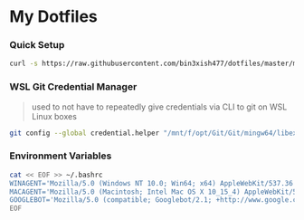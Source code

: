 # My Dotfiles

### Quick Setup

```bash
curl -s https://raw.githubusercontent.com/bin3xish477/dotfiles/master/mysetup.sh | bash
```

### WSL Git Credential Manager

> used to not have to repeatedly give credentials via CLI to git on WSL Linux boxes
```bash
git config --global credential.helper "/mnt/f/opt/Git/Git/mingw64/libexec/git-core/git-credential-manager-core.exe"
```

### Environment Variables

```bash
cat << EOF >> ~/.bashrc
WINAGENT='Mozilla/5.0 (Windows NT 10.0; Win64; x64) AppleWebKit/537.36 (KHTML, like Gecko) Chrome/70.0.3538.77 Safari/537.36'
MACAGENT='Mozilla/5.0 (Macintosh; Intel Mac OS X 10_15_4) AppleWebKit/537.36 (KHTML, like Gecko) Chrome/80.0.3987.149 Safari/537.36'
GOOGLEBOT='Mozilla/5.0 (compatible; Googlebot/2.1; +http://www.google.com/bot.html)'
EOF
```
